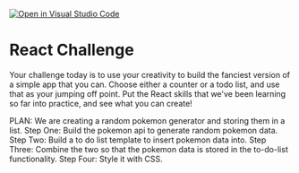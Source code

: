 [![Open in Visual Studio Code](https://classroom.github.com/assets/open-in-vscode-f059dc9a6f8d3a56e377f745f24479a46679e63a5d9fe6f495e02850cd0d8118.svg)](https://classroom.github.com/online_ide?assignment_repo_id=6675226&assignment_repo_type=AssignmentRepo)
# React Challenge

Your challenge today is to use your creativity to build the fanciest version of a simple app that you can. Choose either a counter or a todo list, and use that as your jumping off point. Put the React skills that we've been learning so far into practice, and see what you can create!


PLAN:
We are creating a random pokemon generator and storing them in a list.
Step One: Build the pokemon api to generate random pokemon data.
Step Two: Build a to do list template to insert pokemon data into.
Step Three: Combine the two so that the pokemon data is stored in the to-do-list functionality.
Step Four: Style it with CSS. 